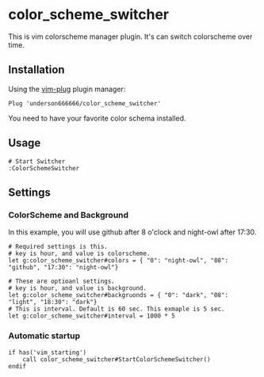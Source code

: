 # color_scheme_switcher

This is vim colorscheme manager plugin.
It's can switch colorscheme over time.

## Installation

Using the [vim-plug](https://github.com/junegunn/vim-plug) plugin manager:
```
Plug 'underson666666/color_scheme_switcher'

```
You need to have your favorite color schema installed.

## Usage
```
# Start Switcher
:ColorSchemeSwitcher 
```

## Settings

### ColorScheme and Background

In this example, you will use github after 8 o'clock and night-owl after 17:30.

```
# Required settings is this.
# key is hour, and value is colorscheme.
let g:color_scheme_switcher#colors = { "0": "night-owl", "08": "github", "17:30": "night-owl"}

# These are optioanl settings.
# key is hour, and value is background.
let g:color_scheme_switcher#backgruonds = { "0": "dark", "08": "light", "18:30": "dark"}
# This is interval. Default is 60 sec. This exmaple is 5 sec.
let g:color_scheme_switcher#interval = 1000 * 5
```

### Automatic startup

```
if has('vim_starting')
    call color_scheme_switcher#StartColorSchemeSwitcher()
endif
```
